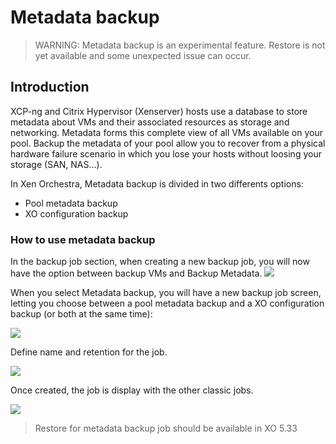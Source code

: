 # Metadata backup

> WARNING: Metadata backup is an experimental feature. Restore is not yet available and some unexpected issue can occur.

## Introduction

XCP-ng and Citrix Hypervisor (Xenserver) hosts use a database to store metadata about VMs and their associated resources as storage and networking. Metadata forms this complete view of all VMs available on your pool. Backup the metadata of your pool allow you to recover from a physical hardware failure scenario in which you lose your hosts without loosing your storage (SAN, NAS...).

In Xen Orchestra, Metadata backup is divided in two differents options:

* Pool metadata backup
* XO configuration backup

### How to use metadata backup

In the backup job section, when creating a new backup job, you will now have the option between backup VMs and Backup Metadata.
![](https://user-images.githubusercontent.com/21563339/53413921-bd636f00-39cd-11e9-8a3c-d4f893135fa4.png)

When you select Metadata backup, you will have a new backup job screen, letting you choose between a pool metadata backup and a XO configuration backup (or both at the same time):

![](https://user-images.githubusercontent.com/21563339/52416838-d2de2b00-2aea-11e9-8da0-340fcb2767db.png)

Define name and retention for the job.

![](https://user-images.githubusercontent.com/21563339/52471527-65390a00-2b91-11e9-8019-600a4d9eeafb.png)

Once created, the job is display with the other classic jobs.

![](https://user-images.githubusercontent.com/21563339/52416802-c0fc8800-2aea-11e9-8ef0-b0c1bd0e48b8.png)

> Restore for metadata backup job should be available in XO 5.33
